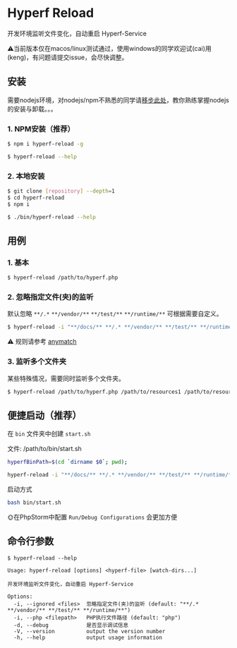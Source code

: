 # Hyperf Reload

开发环境监听文件变化，自动重启 Hyperf-Service

⚠️当前版本仅在macos/linux测试通过，使用windows的同学欢迎试(cai)用(keng)，有问题请提交issue，会尽快调整。

## 安装

需要nodejs环境，对nodejs/npm不熟悉的同学请[移步此处](https://github.com/maosong/nodejs-install-uninsatll.git)，教你熟练掌握nodejs的安装与卸载。。。

### 1. NPM安装（推荐）

```bash
$ npm i hyperf-reload -g

$ hyperf-reload --help
```

### 2. 本地安装

```bash
$ git clone [repository] --depth=1
$ cd hyperf-reload
$ npm i

$ ./bin/hyperf-reload --help
```

## 用例

### 1. 基本

```bash
$ hyperf-reload /path/to/hyperf.php
```

### 2. 忽略指定文件(夹)的监听

默认忽略 `**/.*` `**/vendor/**` `**/test/**` `**/runtime/**` 可根据需要自定义。

```bash
$ hyperf-reload -i "**/docs/** **/.* **/vendor/** **/test/** **/runtime/**" /path/to/hyperf.php
```

⚠️ 规则请参考 [anymatch](https://www.npmjs.com/package/anymatch)

### 3. 监听多个文件夹

某些特殊情况，需要同时监听多个文件夹。

```bash
$ hyperf-reload /path/to/hyperf.php /path/to/resources1 /path/to/resources2 /path/to/resources3
```

## 便捷启动（推荐）

在 `bin` 文件夹中创建 `start.sh`

文件: /path/to/bin/start.sh

```bash
hyperfBinPath=$(cd `dirname $0`; pwd);

hyperf-reload -i "**/docs/** **/.* **/vendor/** **/test/** **/runtime/**" "${hyperfBinPath}/hyperf.php";
```

启动方式

```bash
bash bin/start.sh
```

🌞在PhpStorm中配置 `Run/Debug Configurations` 会更加方便

## 命令行参数

```
$ hyperf-reload --help

Usage: hyperf-reload [options] <hyperf-file> [watch-dirs...]

开发环境监听文件变化，自动重启 Hyperf-Service

Options:
  -i, --ignored <files>  忽略指定文件(夹)的监听 (default: "**/.* **/vendor/** **/test/** **/runtime/**")
  -i, --php <filepath>   PHP执行文件路径 (default: "php")
  -d, --debug            是否显示调试信息
  -V, --version          output the version number
  -h, --help             output usage information
```